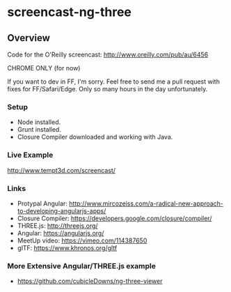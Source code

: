 screencast-ng-three
===============

## Overview
Code for the O'Reilly screencast: http://www.oreilly.com/pub/au/6456

CHROME ONLY (for now)

If you want to dev in FF, I'm sorry.  Feel free to send me a pull request with fixes for FF/Safari/Edge.  Only so many hours in the day unfortunately.

### Setup
* Node installed.
* Grunt installed.
* Closure Compiler downloaded and working with Java.

### Live Example
http://www.tempt3d.com/screencast/

### Links
* Protypal Angular: http://www.mircozeiss.com/a-radical-new-approach-to-developing-angularjs-apps/
* Closure Compiler: https://developers.google.com/closure/compiler/
* THREE.js: http://threejs.org/
* Angular: https://angularjs.org/
* MeetUp video:  https://vimeo.com/114387650
* glTF: https://www.khronos.org/gltf

### More Extensive Angular/THREE.js example
* https://github.com/cubicleDowns/ng-three-viewer
